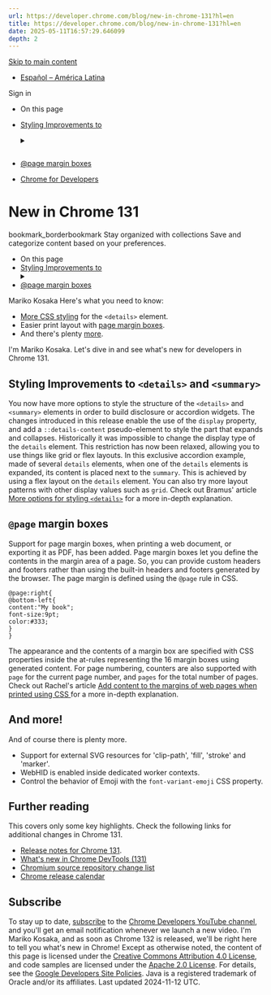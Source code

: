 ```yaml
---
url: https://developer.chrome.com/blog/new-in-chrome-131?hl=en
title: https://developer.chrome.com/blog/new-in-chrome-131?hl=en
date: 2025-05-11T16:57:29.646099
depth: 2
---
```


[ Skip to main content ](https://developer.chrome.com/blog/new-in-chrome-131?hl=en#main-content)
  * [Español – América Latina](https://developer.chrome.com/blog/new-in-chrome-131?hl=es-419)

Sign in


  * On this page
  * [Styling Improvements to <details> and <summary>](https://developer.chrome.com/blog/new-in-chrome-131?hl=en#styling-details)
  * [@page margin boxes](https://developer.chrome.com/blog/new-in-chrome-131?hl=en#page)


  * [ Chrome for Developers ](https://developer.chrome.com/)


#  New in Chrome 131 
bookmark_borderbookmark Stay organized with collections  Save and categorize content based on your preferences. 
  * On this page
  * [Styling Improvements to <details> and <summary>](https://developer.chrome.com/blog/new-in-chrome-131?hl=en#styling-details)
  * [@page margin boxes](https://developer.chrome.com/blog/new-in-chrome-131?hl=en#page)


Mariko Kosaka 
Here's what you need to know:
  * [More CSS styling](https://developer.chrome.com/blog/new-in-chrome-131?hl=en#styling-details) for the `<details>` element.
  * Easier print layout with [page margin boxes](https://developer.chrome.com/blog/new-in-chrome-131?hl=en#page).
  * And there's plenty [more](https://developer.chrome.com/blog/new-in-chrome-131?hl=en#more).


I'm Mariko Kosaka. Let's dive in and see what's new for developers in Chrome 131.
## Styling Improvements to `<details>` and `<summary>`
You now have more options to style the structure of the `<details>` and `<summary>` elements in order to build disclosure or accordion widgets.
The changes introduced in this release enable the use of the `display` property, and add a `::details-content` pseudo-element to style the part that expands and collapses.
Historically it was impossible to change the display type of the `details` element. This restriction has now been relaxed, allowing you to use things like grid or flex layouts.
In this exclusive accordion example, made of several `details` elements, when one of the `details` elements is expanded, its content is placed next to the `summary`.
This is achieved by using a flex layout on the `details` element. You can also try more layout patterns with other display values such as `grid`.
Check out Bramus' article [More options for styling `<details>`](https://developer.chrome.com/blog/styling-details) for a more in-depth explanation.
## `@page` margin boxes
Support for page margin boxes, when printing a web document, or exporting it as PDF, has been added.
Page margin boxes let you define the contents in the margin area of a page. So, you can provide custom headers and footers rather than using the built-in headers and footers generated by the browser.
The page margin is defined using the `@page` rule in CSS.
```
@page:right{
@bottom-left{
content:"My book";
font-size:9pt;
color:#333;
}
}

```

The appearance and the contents of a margin box are specified with CSS properties inside the at-rules representing the 16 margin boxes using generated content.
For page numbering, counters are also supported with `page` for the current page number, and `pages` for the total number of pages.
Check out Rachel's article [Add content to the margins of web pages when printed using CSS ](https://developer.chrome.com/blog/print-margins) for a more in-depth explanation.
## And more!
And of course there is plenty more.
  * Support for external SVG resources for 'clip-path', 'fill', 'stroke' and 'marker'.
  * WebHID is enabled inside dedicated worker contexts.
  * Control the behavior of Emoji with the `font-variant-emoji` CSS property.


## Further reading
This covers only some key highlights. Check the following links for additional changes in Chrome 131.
  * [Release notes for Chrome 131](https://developer.chrome.com/release-notes/131).
  * [What's new in Chrome DevTools (131)](https://developer.chrome.com/blog/new-in-devtools-131)
  * [Chromium source repository change list](https://chromium.googlesource.com/chromium/src/+log/130.0.6723.92..131.0.6778.33)
  * [Chrome release calendar](https://chromiumdash.appspot.com/schedule)


## Subscribe
To stay up to date, [subscribe](https://goo.gl/6FP1a5) to the [Chrome Developers YouTube channel](https://www.youtube.com/user/ChromeDevelopers/), and you'll get an email notification whenever we launch a new video.
I'm Mariko Kosaka, and as soon as Chrome 132 is released, we'll be right here to tell you what's new in Chrome!
Except as otherwise noted, the content of this page is licensed under the [Creative Commons Attribution 4.0 License](https://creativecommons.org/licenses/by/4.0/), and code samples are licensed under the [Apache 2.0 License](https://www.apache.org/licenses/LICENSE-2.0). For details, see the [Google Developers Site Policies](https://developers.google.com/site-policies). Java is a registered trademark of Oracle and/or its affiliates.
Last updated 2024-11-12 UTC.

